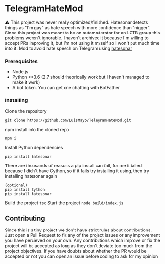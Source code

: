 # TelegramHateMod
⚠ This project was never really optimized/finished. Hatesonar detects things as "I'm gay" as hate speech with more confidence than "nigger". Since this project was meant to be an automoderator for an LGTB group this problems weren't ignorable.
I haven't archived it because I'm willing to accept PRs improving it, but I'm not using it myself so I won't put much time into it.
Mod to avoid hate speech on Telegram using [hatesonar](https://github.com/Hironsan/HateSonar).

### Prerequisites
 - Node.js
 - Python >=3.6 (2.7 should theorically work but I haven't managed to make it work)
 - A bot token. You can get one chatting with BotFather

### Installing

Clone the repository

```
git clone https://github.com/LuisMayo/TelegramHateMod.git
```
npm install into the cloned repo
```
npm i
```
Install Python dependencies
```
pip install hatesonar
```
There are thousands of reasons a pip install can fail, for me it failed because I didn't have Cython, so if it fails try installing it using, then try installing hatesonar again
```
(optional)
pip install Cython
pip install hatesonar
```

Build the project
`tsc`
Start the project
`node build/index.js`


## Contributing
Since this is a tiny project we don't have strict rules about contributions. Just open a Pull Request to fix any of the project issues or any improvement you have percieved on your own. Any contributions which improve or fix the project will be accepted as long as they don't deviate too much from the project objectives. If you have doubts about whether the PR would be accepted or not you can open an issue before coding to ask for my opinion